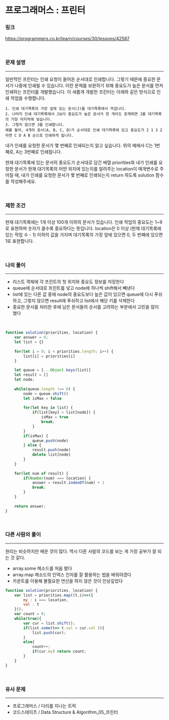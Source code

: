 프로그래머스 : 프린터
===
### 링크
https://programmers.co.kr/learn/courses/30/lessons/42587

<br>

### 문제 설명
---
일반적인 프린터는 인쇄 요청이 들어온 순서대로 인쇄합니다. 그렇기 때문에 중요한 문서가 나중에 인쇄될 수 있습니다. 이런 문제를 보완하기 위해 중요도가 높은 문서를 먼저 인쇄하는 프린터를 개발했습니다. 이 새롭게 개발한 프린터는 아래와 같은 방식으로 인쇄 작업을 수행합니다.
```
1. 인쇄 대기목록의 가장 앞에 있는 문서(J)를 대기목록에서 꺼냅니다.
2. 나머지 인쇄 대기목록에서 J보다 중요도가 높은 문서가 한 개라도 존재하면 J를 대기목록의 가장 마지막에 넣습니다.
3. 그렇지 않으면 J를 인쇄합니다.
예를 들어, 4개의 문서(A, B, C, D)가 순서대로 인쇄 대기목록에 있고 중요도가 2 1 3 2 라면 C D A B 순으로 인쇄하게 됩니다.
```
내가 인쇄를 요청한 문서가 몇 번째로 인쇄되는지 알고 싶습니다. 위의 예에서 C는 1번째로, A는 3번째로 인쇄됩니다.

현재 대기목록에 있는 문서의 중요도가 순서대로 담긴 배열 priorities와 내가 인쇄를 요청한 문서가 현재 대기목록의 어떤 위치에 있는지를 알려주는 location이 매개변수로 주어질 때, 내가 인쇄를 요청한 문서가 몇 번째로 인쇄되는지 return 하도록 solution 함수를 작성해주세요.

<br>

### 제한 조건
---
현재 대기목록에는 1개 이상 100개 이하의 문서가 있습니다.
인쇄 작업의 중요도는 1~9로 표현하며 숫자가 클수록 중요하다는 뜻입니다.
location은 0 이상 (현재 대기목록에 있는 작업 수 - 1) 이하의 값을 가지며 대기목록의 가장 앞에 있으면 0, 두 번째에 있으면 1로 표현합니다.

<br>


### 나의 풀이
---

- 리스트 객체에 각 프린트의 첫 위치와 중요도 정보를 저장한다
- queue에 순서대로 프린트를 넣고 node에 하나씩 shift해서 빼낸다
- list에 있는 다른 값 중에 node의 중요도보다 높은 값이 있으면 queue에 다시 푸쉬하고, 그렇지 않으면 result에 푸쉬하고 list에서 해당 키를 삭제한다
- 중요한 문서를 처리한 후에 남은 문서들의 순서를 고려하는 부분에서 고민을 많이 했다

<br>

```js
function solution(priorities, location) {
    var answer = 0;
    let list = {}
    
    for(let i = 0; i < priorities.length; i++) {
        list[i] = priorities[i] 
    }
    
    let queue = [...Object.keys(list)]
    let result = []
    let node;
    
    while(queue.length !== 0) {
        node = queue.shift()
        let isMax = false 
        
        for(let key in list) {
            if(list[key] > list[node]) {
                isMax = true
                break;
            }
        }
        if(isMax) {
            queue.push(node)
        } else {
            result.push(node)
            delete list[node]
        }
    }
        
    for(let num of result) {
        if(Number(num) === location) {
            answer = result.indexOf(num) + 1
            break;
        }
    }
    
    return answer;
}
```
<br>

### 다른 사람의 풀이
---
원리는 비슷하지만 배운 것이 많다. 역시 다른 사람의 코드를 보는 게 가장 공부가 잘 되는 것 같다.
- array.some 메소드를 처음 봤다
- array.map 메소드의 인덱스 인자를 잘 활용하는 법을 배워야겠다
- 카운트를 이용해 불필요한 연산을 하지 않은 것이 인상깊었다

```js
function solution(priorities, location) {
    var list = priorities.map((t,i)=>({
        my : i === location,
        val : t
    }));
    var count = 0;        
    while(true){
        var cur = list.shift();        
        if(list.some(t=> t.val > cur.val )){
            list.push(cur);                        
        }
        else{            
            count++;
            if(cur.my) return count;
        }
    }
}
```
<br>

### 유사 문제
---
- 프로그래머스 / 다리를 지나는 트럭
- 코드스테이츠 / Data Structure & Algorithm_05_프린터

<br>
